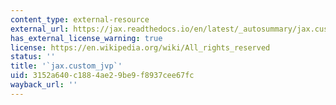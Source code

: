```yaml
---
content_type: external-resource
external_url: https://jax.readthedocs.io/en/latest/_autosummary/jax.custom_jvp.html
has_external_license_warning: true
license: https://en.wikipedia.org/wiki/All_rights_reserved
status: ''
title: '`jax.custom_jvp`'
uid: 3152a640-c188-4ae2-9be9-f8937cee67fc
wayback_url: ''
---
```

